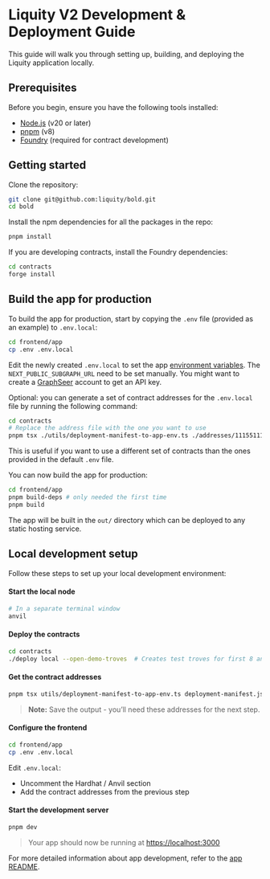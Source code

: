# Liquity V2 Development & Deployment Guide

This guide will walk you through setting up, building, and deploying the Liquity application locally.

## Prerequisites

Before you begin, ensure you have the following tools installed:

- [Node.js](https://nodejs.org/) (v20 or later)
- [pnpm](https://pnpm.io/) (v8)
- [Foundry](https://book.getfoundry.sh/getting-started/installation) (required for contract development)

## Getting started

Clone the repository:

```bash
git clone git@github.com:liquity/bold.git
cd bold
```

Install the npm dependencies for all the packages in the repo:

```bash
pnpm install
```

If you are developing contracts, install the Foundry dependencies:

```bash
cd contracts
forge install
```

## Build the app for production

To build the app for production, start by copying the `.env` file (provided as an example) to `.env.local`:

```sh
cd frontend/app
cp .env .env.local
```

Edit the newly created `.env.local` to set the app [environment variables](./frontend/app/README.md#environment). The `NEXT_PUBLIC_SUBGRAPH_URL` need to be set manually. You might want to create a [GraphSeer](https://beta.graphseer.com/) account to get an API key.

Optional: you can generate a set of contract addresses for the `.env.local` file by running the following command:

```bash
cd contracts
# Replace the address file with the one you want to use
pnpm tsx ./utils/deployment-manifest-to-app-env.ts ./addresses/11155111.json
```

This is useful if you want to use a different set of contracts than the ones provided in the default `.env` file.

You can now build the app for production:

```bash
cd frontend/app
pnpm build-deps # only needed the first time
pnpm build
```

The app will be built in the `out/` directory which can be deployed to any static hosting service.

## Local development setup

Follow these steps to set up your local development environment:

#### Start the local node

```bash
# In a separate terminal window
anvil
```

#### Deploy the contracts

```bash
cd contracts
./deploy local --open-demo-troves  # Creates test troves for first 8 anvil accounts
```

#### Get the contract addresses

```bash
pnpm tsx utils/deployment-manifest-to-app-env.ts deployment-manifest.json
```

> **Note:** Save the output - you’ll need these addresses for the next step.

#### Configure the frontend

```bash
cd frontend/app
cp .env .env.local
```

Edit `.env.local`:

- Uncomment the Hardhat / Anvil section
- Add the contract addresses from the previous step

#### Start the development server

```bash
pnpm dev
```

> Your app should now be running at [https://localhost:3000](https://localhost:3000)

For more detailed information about app development, refer to the [app README](./frontend/app/README.md).
